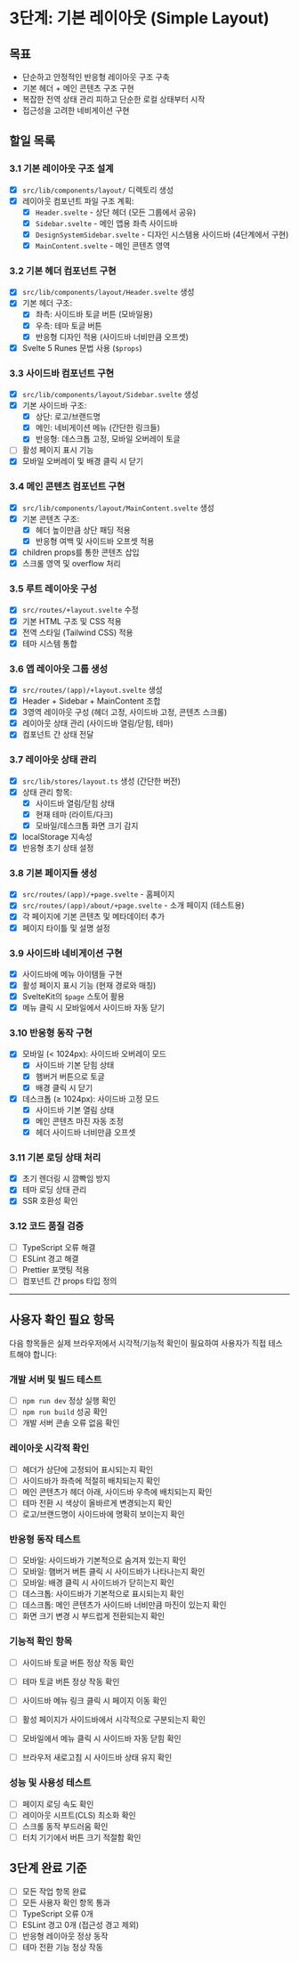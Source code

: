 # 3단계: 기본 레이아웃 (Simple Layout)

## 목표
- 단순하고 안정적인 반응형 레이아웃 구조 구축
- 기본 헤더 + 메인 콘텐츠 구조 구현
- 복잡한 전역 상태 관리 피하고 단순한 로컬 상태부터 시작
- 접근성을 고려한 네비게이션 구현

## 할일 목록

### 3.1 기본 레이아웃 구조 설계
- [x] `src/lib/components/layout/` 디렉토리 생성
- [x] 레이아웃 컴포넌트 파일 구조 계획:
  - [x] `Header.svelte` - 상단 헤더 (모든 그룹에서 공유)
  - [x] `Sidebar.svelte` - 메인 앱용 좌측 사이드바
  - [x] `DesignSystemSidebar.svelte` - 디자인 시스템용 사이드바 (4단계에서 구현)
  - [x] `MainContent.svelte` - 메인 콘텐츠 영역

### 3.2 기본 헤더 컴포넌트 구현
- [x] `src/lib/components/layout/Header.svelte` 생성
- [x] 기본 헤더 구조:
  - [x] 좌측: 사이드바 토글 버튼 (모바일용)
  - [x] 우측: 테마 토글 버튼
  - [x] 반응형 디자인 적용 (사이드바 너비만큼 오프셋)
- [x] Svelte 5 Runes 문법 사용 (`$props`)

### 3.3 사이드바 컴포넌트 구현
- [x] `src/lib/components/layout/Sidebar.svelte` 생성
- [x] 기본 사이드바 구조:
  - [x] 상단: 로고/브랜드명
  - [x] 메인: 네비게이션 메뉴 (간단한 링크들)
  - [x] 반응형: 데스크톱 고정, 모바일 오버레이 토글
- [ ] 활성 페이지 표시 기능
- [x] 모바일 오버레이 및 배경 클릭 시 닫기

### 3.4 메인 콘텐츠 컴포넌트 구현
- [x] `src/lib/components/layout/MainContent.svelte` 생성
- [x] 기본 콘텐츠 구조:
  - [x] 헤더 높이만큼 상단 패딩 적용
  - [x] 반응형 여백 및 사이드바 오프셋 적용
- [x] children props를 통한 콘텐츠 삽입
- [x] 스크롤 영역 및 overflow 처리

### 3.5 루트 레이아웃 구성
- [x] `src/routes/+layout.svelte` 수정
- [x] 기본 HTML 구조 및 CSS 적용
- [x] 전역 스타일 (Tailwind CSS) 적용
- [x] 테마 시스템 통합

### 3.6 앱 레이아웃 그룹 생성
- [x] `src/routes/(app)/+layout.svelte` 생성
- [x] Header + Sidebar + MainContent 조합
- [x] 3영역 레이아웃 구성 (헤더 고정, 사이드바 고정, 콘텐츠 스크롤)
- [x] 레이아웃 상태 관리 (사이드바 열림/닫힘, 테마)
- [x] 컴포넌트 간 상태 전달

### 3.7 레이아웃 상태 관리
- [x] `src/lib/stores/layout.ts` 생성 (간단한 버전)
- [x] 상태 관리 항목:
  - [x] 사이드바 열림/닫힘 상태
  - [x] 현재 테마 (라이트/다크)
  - [x] 모바일/데스크톱 화면 크기 감지
- [x] localStorage 지속성
- [x] 반응형 초기 상태 설정

### 3.8 기본 페이지들 생성
- [x] `src/routes/(app)/+page.svelte` - 홈페이지
- [x] `src/routes/(app)/about/+page.svelte` - 소개 페이지 (테스트용)
- [x] 각 페이지에 기본 콘텐츠 및 메타데이터 추가
- [x] 페이지 타이틀 및 설명 설정

### 3.9 사이드바 네비게이션 구현
- [x] 사이드바에 메뉴 아이템들 구현
- [x] 활성 페이지 표시 기능 (현재 경로와 매칭)
- [x] SvelteKit의 `$page` 스토어 활용
- [x] 메뉴 클릭 시 모바일에서 사이드바 자동 닫기

### 3.10 반응형 동작 구현
- [x] 모바일 (< 1024px): 사이드바 오버레이 모드
  - [x] 사이드바 기본 닫힘 상태
  - [x] 햄버거 버튼으로 토글
  - [x] 배경 클릭 시 닫기
- [x] 데스크톱 (≥ 1024px): 사이드바 고정 모드
  - [x] 사이드바 기본 열림 상태
  - [x] 메인 콘텐츠 마진 자동 조정
  - [x] 헤더 사이드바 너비만큼 오프셋

### 3.11 기본 로딩 상태 처리
- [x] 초기 렌더링 시 깜빡임 방지
- [x] 테마 로딩 상태 관리
- [x] SSR 호환성 확인

### 3.12 코드 품질 검증
- [ ] TypeScript 오류 해결
- [ ] ESLint 경고 해결
- [ ] Prettier 포맷팅 적용
- [ ] 컴포넌트 간 props 타입 정의

---

## 사용자 확인 필요 항목

다음 항목들은 실제 브라우저에서 시각적/기능적 확인이 필요하여 사용자가 직접 테스트해야 합니다:

### 개발 서버 및 빌드 테스트
- [ ] `npm run dev` 정상 실행 확인
- [ ] `npm run build` 성공 확인
- [ ] 개발 서버 콘솔 오류 없음 확인

### 레이아웃 시각적 확인
- [ ] 헤더가 상단에 고정되어 표시되는지 확인
- [ ] 사이드바가 좌측에 적절히 배치되는지 확인
- [ ] 메인 콘텐츠가 헤더 아래, 사이드바 우측에 배치되는지 확인
- [ ] 테마 전환 시 색상이 올바르게 변경되는지 확인
- [ ] 로고/브랜드명이 사이드바에 명확히 보이는지 확인

### 반응형 동작 테스트
- [ ] 모바일: 사이드바가 기본적으로 숨겨져 있는지 확인
- [ ] 모바일: 햄버거 버튼 클릭 시 사이드바가 나타나는지 확인
- [ ] 모바일: 배경 클릭 시 사이드바가 닫히는지 확인
- [ ] 데스크톱: 사이드바가 기본적으로 표시되는지 확인
- [ ] 데스크톱: 메인 콘텐츠가 사이드바 너비만큼 마진이 있는지 확인
- [ ] 화면 크기 변경 시 부드럽게 전환되는지 확인

### 기능적 확인 항목
- [ ] 사이드바 토글 버튼 정상 작동 확인
- [ ] 테마 토글 버튼 정상 작동 확인
- [ ] 사이드바 메뉴 링크 클릭 시 페이지 이동 확인
- [ ] 활성 페이지가 사이드바에서 시각적으로 구분되는지 확인
- [ ] 모바일에서 메뉴 클릭 시 사이드바 자동 닫힘 확인
- [ ] 브라우저 새로고침 시 사이드바 상태 유지 확인


### 성능 및 사용성 테스트
- [ ] 페이지 로딩 속도 확인
- [ ] 레이아웃 시프트(CLS) 최소화 확인
- [ ] 스크롤 동작 부드러움 확인
- [ ] 터치 기기에서 버튼 크기 적절함 확인

## 3단계 완료 기준
- [ ] 모든 작업 항목 완료
- [ ] 모든 사용자 확인 항목 통과
- [ ] TypeScript 오류 0개
- [ ] ESLint 경고 0개 (접근성 경고 제외)
- [ ] 반응형 레이아웃 정상 동작
- [ ] 테마 전환 기능 정상 작동